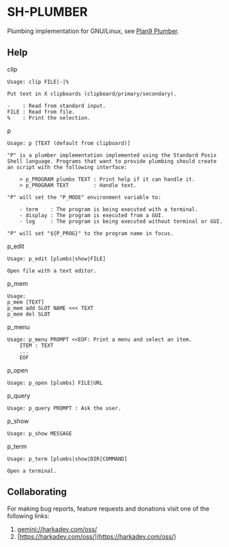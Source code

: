 # SH-PLUMBER

Plumbing implementation for GNU/Linux, see [Plan9 Plumber](https://en.wikipedia.org/wiki/Plumber_(program)).

## Help

clip

    Usage: clip FILE|-|%
    
    Put text in X clipboards (clipboard/primary/secondary).
    
    -    : Read from standard input.
    FILE : Read from file.
    %    : Print the selection.

p

    Usage: p [TEXT (default from clipboard)]
    
    "P" is a plumber implementation implemented using the Standard Posix
    Shell language. Programs that want to provide plumbing should create
    an script with the following interface:
    
        > p_PROGRAM plumbs TEXT : Print help if it can handle it.
        > p_PROGRAM TEXT        : Handle text.
    
    "P" will set the "P_MODE" environment variable to:
    
        - term    : The program is being executed with a terminal.
        - display : The program is executed from a GUI.
        - log     : The program is being executed without terminal or GUI.
    
    "P" will set "${P_PROG}" to the program name in focus.

p_edit

    Usage: p_edit [plumbs|show|FILE]
    
    Open file with a text editor.

p_mem

    Usage:
    p_mem [TEXT]
    p_mem add SLOT NAME <<< TEXT
    p_mem del SLOT

p_menu

    Usage: p_menu PROMPT <<EOF: Print a menu and select an item.
        ITEM : TEXT
        ...
        EOF

p_open

    Usage: p_open [plumbs] FILE|URL

p_query

    Usage: p_query PROMPT : Ask the user.

p_show

    Usage: p_show MESSAGE

p_term

    Usage: p_term [plumbs|show|DIR|COMMAND]
    
    Open a terminal.

## Collaborating

For making bug reports, feature requests and donations visit
one of the following links:

1. [gemini://harkadev.com/oss/](gemini://harkadev.com/oss/)
2. [https://harkadev.com/oss/](https://harkadev.com/oss/)

